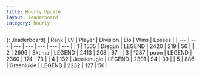 ```yaml
---
title: Hourly Update
layout: leaderboard
category: hourly
---
```


{: .leaderboard}
| Rank | LV | Player | Division | Elo | Wins | Losses |
| --- | --- | --- | --- | --- | --- | --- |
| <span data-change="0">1</span> | 1505 | <span title="ID: 337810">Dregun</span> | LEGEND | <span data-change="0">2420</span> | <span data-change="0">219</span> | <span data-change="0">56</span> |
| <span data-change="0">2</span> | 2696 | <span title="ID: 353063">Sktima</span> | LEGEND | <span data-change="0">2413</span> | <span data-change="0">208</span> | <span data-change="0">67</span> |
| <span data-change="0">3</span> | 1287 | <span title="ID: 540690">poon</span> | LEGEND | <span data-change="0">2360</span> | <span data-change="0">174</span> | <span data-change="0">73</span> |
| <span data-change="0">4</span> | 132 | <span title="ID: 756478">Jessienugie</span> | LEGEND | <span data-change="0">2301</span> | <span data-change="0">94</span> | <span data-change="0">39</span> |
| <span data-change="0">5</span> | 886 | <span title="ID: 540">Greenlukie</span> | LEGEND | <span data-change="0">2232</span> | <span data-change="0">127</span> | <span data-change="0">56</span> |